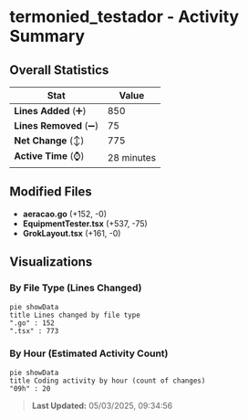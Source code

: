# termonied_testador - Activity Summary 

## Overall Statistics

| Stat                   | Value                                                             |
| ---------------------- | ----------------------------------------------------------------- |
| **Lines Added** (➕)   | 850                                          |
| **Lines Removed** (➖) | 75                                        |
| **Net Change** (↕)    | 775                |
| **Active Time** (⌚)   | 28 minutes |


## Modified Files
- **aeracao.go** (+152, -0)
- **EquipmentTester.tsx** (+537, -75)
- **GrokLayout.tsx** (+161, -0)

## Visualizations

### By File Type (Lines Changed)

```mermaid
pie showData
title Lines changed by file type
".go" : 152
".tsx" : 773
```

### By Hour (Estimated Activity Count)

```mermaid
pie showData
title Coding activity by hour (count of changes)
"09h" : 20
```


> **Last Updated:** 05/03/2025, 09:34:56